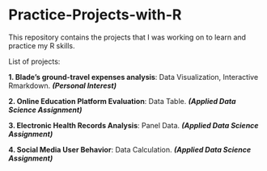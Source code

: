 # Practice-Projects-with-R

This repository contains the projects that I was working on to learn and practice my R skills.

List of projects:

**1. Blade’s ground-travel expenses analysis**: Data Visualization, Interactive Rmarkdown. ***(Personal Interest)***

**2. Online Education Platform Evaluation**: Data Table. ***(Applied Data Science Assignment)***

**3. Electronic Health Records Analysis**: Panel Data. ***(Applied Data Science Assignment)***

**4. Social Media User Behavior**: Data Calculation. ***(Applied Data Science Assignment)***
